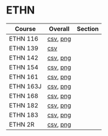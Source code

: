 # ETHN

| Course | Overall | Section |
| ------ | ------- | ------- |
| ETHN 116 | [csv](https://github.com/UCSD-Historical-Enrollment-Data/2024Summer2/blob/main/overall/ETHN%20116.csv), [png](https://raw.githubusercontent.com/UCSD-Historical-Enrollment-Data/2024Summer2/main/plot_overall/ETHN%20116.png) |  |
| ETHN 139 | [csv](https://github.com/UCSD-Historical-Enrollment-Data/2024Summer2/blob/main/overall/ETHN%20139.csv) |  |
| ETHN 142 | [csv](https://github.com/UCSD-Historical-Enrollment-Data/2024Summer2/blob/main/overall/ETHN%20142.csv), [png](https://raw.githubusercontent.com/UCSD-Historical-Enrollment-Data/2024Summer2/main/plot_overall/ETHN%20142.png) |  |
| ETHN 154 | [csv](https://github.com/UCSD-Historical-Enrollment-Data/2024Summer2/blob/main/overall/ETHN%20154.csv), [png](https://raw.githubusercontent.com/UCSD-Historical-Enrollment-Data/2024Summer2/main/plot_overall/ETHN%20154.png) |  |
| ETHN 161 | [csv](https://github.com/UCSD-Historical-Enrollment-Data/2024Summer2/blob/main/overall/ETHN%20161.csv), [png](https://raw.githubusercontent.com/UCSD-Historical-Enrollment-Data/2024Summer2/main/plot_overall/ETHN%20161.png) |  |
| ETHN 163J | [csv](https://github.com/UCSD-Historical-Enrollment-Data/2024Summer2/blob/main/overall/ETHN%20163J.csv), [png](https://raw.githubusercontent.com/UCSD-Historical-Enrollment-Data/2024Summer2/main/plot_overall/ETHN%20163J.png) |  |
| ETHN 168 | [csv](https://github.com/UCSD-Historical-Enrollment-Data/2024Summer2/blob/main/overall/ETHN%20168.csv), [png](https://raw.githubusercontent.com/UCSD-Historical-Enrollment-Data/2024Summer2/main/plot_overall/ETHN%20168.png) |  |
| ETHN 182 | [csv](https://github.com/UCSD-Historical-Enrollment-Data/2024Summer2/blob/main/overall/ETHN%20182.csv), [png](https://raw.githubusercontent.com/UCSD-Historical-Enrollment-Data/2024Summer2/main/plot_overall/ETHN%20182.png) |  |
| ETHN 183 | [csv](https://github.com/UCSD-Historical-Enrollment-Data/2024Summer2/blob/main/overall/ETHN%20183.csv), [png](https://raw.githubusercontent.com/UCSD-Historical-Enrollment-Data/2024Summer2/main/plot_overall/ETHN%20183.png) |  |
| ETHN 2R | [csv](https://github.com/UCSD-Historical-Enrollment-Data/2024Summer2/blob/main/overall/ETHN%202R.csv), [png](https://raw.githubusercontent.com/UCSD-Historical-Enrollment-Data/2024Summer2/main/plot_overall/ETHN%202R.png) |  |
